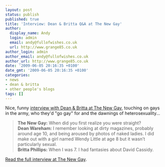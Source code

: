 ```yaml
---
layout: post
status: publish
published: true
title: 'Interview: Dean & Britta Q&A at The New Gay'
author:
  display_name: Andy
  login: admin
  email: andy@fullofwishes.co.uk
  url: http://www.grange85.co.uk
author_login: admin
author_email: andy@fullofwishes.co.uk
author_url: http://www.grange85.co.uk
date: '2009-06-05 20:16:35 +0100'
date_gmt: '2009-06-05 20:16:35 +0100'
categories:
- news
- dean & britta
- other people's blogs
tags: []
---
```

<p>Nice, funny <a href="http://thenewgay.net/2009/06/dean-britta.html">interview with Dean & Britta at The New Gay</a>, touching on gays in the army, who  they'd "go gay" for and the dawnings of heterosexuality...</p>
<blockquote><p><strong>The New Gay:</strong> When did you first realize you were straight?<br />
<strong>Dean Wareham:</strong> I remember looking at dirty magazines, probably around age 10, and being aroused by photos of naked ladies. I did make out with a girl named Wendy Little at age 8 but it wasn’t particularly sexual.<br />
<strong>Britta Phillips:</strong> When I was 7. I had fantasies about David Cassidy.</p></blockquote>
<p><a href="http://thenewgay.net/2009/06/dean-britta.html">Read the full interview at The New Gay</a>.</p>
